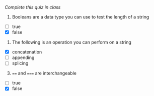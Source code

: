 *Complete this quiz in class*

1. Booleans are a data type you can use to test the length of a string

- [ ] true
- [x] false

1. The following is an operation you can perform on a string

- [x] concatenation
- [ ] appending
- [ ] splicing

3. `==` and `===` are interchangeable
   
- [ ] true
- [x] false
